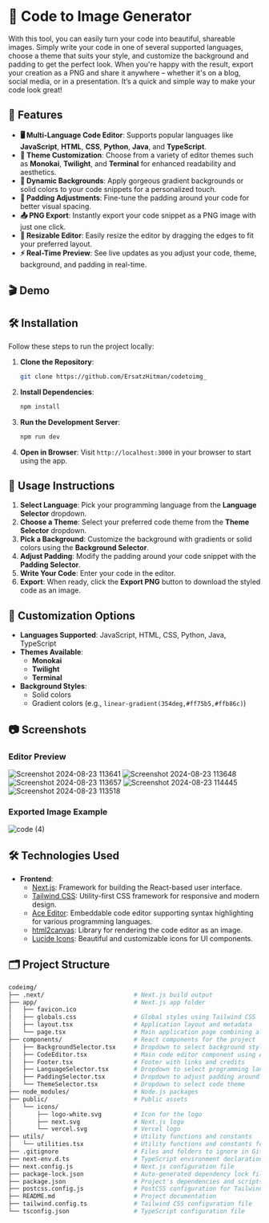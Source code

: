 # 🌟 Code to Image Generator

With this tool, you can easily turn your code into beautiful, shareable images. Simply write your code in one of several supported languages, choose a theme that suits your style, and customize the background and padding to get the perfect look. When you're happy with the result, export your creation as a PNG and share it anywhere – whether it's on a blog, social media, or in a presentation. It’s a quick and simple way to make your code look great!

## 🚀 Features

- **🖥️ Multi-Language Code Editor**: Supports popular languages like **JavaScript**, **HTML**, **CSS**, **Python**, **Java**, and **TypeScript**.
- **🎨 Theme Customization**: Choose from a variety of editor themes such as **Monokai**, **Twilight**, and **Terminal** for enhanced readability and aesthetics.
- **🌈 Dynamic Backgrounds**: Apply gorgeous gradient backgrounds or solid colors to your code snippets for a personalized touch.
- **📏 Padding Adjustments**: Fine-tune the padding around your code for better visual spacing.
- **📤 PNG Export**: Instantly export your code snippet as a PNG image with just one click.
- **🔧 Resizable Editor**: Easily resize the editor by dragging the edges to fit your preferred layout.
- **⚡ Real-Time Preview**: See live updates as you adjust your code, theme, background, and padding in real-time.

## 🎬 Demo



## 🛠️ Installation

Follow these steps to run the project locally:

1. **Clone the Repository**:
    ```bash
    git clone https://github.com/ErsatzHitman/codetoimg_
    ```
   
2. **Install Dependencies**:
    ```bash
    npm install
    ```
   
3. **Run the Development Server**:
    ```bash
    npm run dev
    ```

4. **Open in Browser**: Visit `http://localhost:3000` in your browser to start using the app.

## 📝 Usage Instructions

1. **Select Language**: Pick your programming language from the **Language Selector** dropdown.
2. **Choose a Theme**: Select your preferred code theme from the **Theme Selector** dropdown.
3. **Pick a Background**: Customize the background with gradients or solid colors using the **Background Selector**.
4. **Adjust Padding**: Modify the padding around your code snippet with the **Padding Selector**.
5. **Write Your Code**: Enter your code in the editor.
6. **Export**: When ready, click the **Export PNG** button to download the styled code as an image.

## 🎨 Customization Options

- **Languages Supported**: JavaScript, HTML, CSS, Python, Java, TypeScript
- **Themes Available**:
  - **Monokai**
  - **Twilight**
  - **Terminal**
- **Background Styles**:
  - Solid colors
  - Gradient colors (e.g., `linear-gradient(354deg,#ff75b5,#ffb86c)`)

## 📷 Screenshots

### Editor Preview

![Screenshot 2024-08-23 113641](https://github.com/user-attachments/assets/5d8d7ad5-cbe6-416b-9869-5c0270c6827e)
![Screenshot 2024-08-23 113648](https://github.com/user-attachments/assets/afaddf80-67b5-4097-9582-a3c7c0d26bb6)
![Screenshot 2024-08-23 113657](https://github.com/user-attachments/assets/47e09aa1-46c2-4d7f-a3a4-06c623fd9165)
![Screenshot 2024-08-23 114445](https://github.com/user-attachments/assets/1d6e60d8-bee0-4ff3-a9d2-e9646c9c8d10)
![Screenshot 2024-08-23 113518](https://github.com/user-attachments/assets/9417872e-3334-4fd1-b2d8-df012a09bbcb)


### Exported Image Example

![code (4)](https://github.com/user-attachments/assets/2af59d88-ce51-40d6-aff5-c1e966c3c359)

## 🛠️ Technologies Used

- **Frontend**:
  - [Next.js](https://nextjs.org/): Framework for building the React-based user interface.
  - [Tailwind CSS](https://tailwindcss.com/): Utility-first CSS framework for responsive and modern design.
  - [Ace Editor](https://ace.c9.io/): Embeddable code editor supporting syntax highlighting for various programming languages.
  - [html2canvas](https://html2canvas.hertzen.com/): Library for rendering the code editor as an image.
  - [Lucide Icons](https://lucide.dev/): Beautiful and customizable icons for UI components.

## 🗂️ Project Structure

```bash
codeimg/
├── .next/                         # Next.js build output
├── app/                           # Next.js app folder
│   ├── favicon.ico
│   ├── globals.css                # Global styles using Tailwind CSS
│   ├── layout.tsx                 # Application layout and metadata
│   └── page.tsx                   # Main application page combining all components
├── components/                    # React components for the project
│   ├── BackgroundSelector.tsx     # Dropdown to select background style
│   ├── CodeEditor.tsx             # Main code editor component using Ace Editor
│   ├── Footer.tsx                 # Footer with links and credits
│   ├── LanguageSelector.tsx       # Dropdown to select programming language
│   ├── PaddingSelector.tsx        # Dropdown to adjust padding around code
│   └── ThemeSelector.tsx          # Dropdown to select code theme
├── node_modules/                  # Node.js packages
├── public/                        # Public assets
│   └── icons/
│       ├── logo-white.svg         # Icon for the logo
│       ├── next.svg               # Next.js logo
│       └── vercel.svg             # Vercel logo
├── utils/                         # Utility functions and constants
│   └── utilities.tsx              # Utility functions and constants for themes, languages, etc.
├── .gitignore                     # Files and folders to ignore in Git
├── next-env.d.ts                  # TypeScript environment declaration for Next.js
├── next.config.js                 # Next.js configuration file
├── package-lock.json              # Auto-generated dependency lock file
├── package.json                   # Project's dependencies and scripts
├── postcss.config.js              # PostCSS configuration for Tailwind CSS
├── README.md                      # Project documentation
├── tailwind.config.ts             # Tailwind CSS configuration file
└── tsconfig.json                  # TypeScript configuration file
